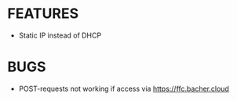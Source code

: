 # FEATURES
* Static IP instead of DHCP

# BUGS
* POST-requests not working if access via https://ffc.bacher.cloud